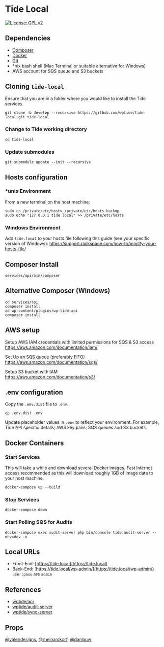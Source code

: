 # Tide Local

[![License: GPL v2](https://img.shields.io/badge/License-GPL%20v2-blue.svg)](https://www.gnu.org/licenses/old-licenses/gpl-2.0.en.html)


## Dependencies  

* [Composer](https://getcomposer.org/)  
* [Docker](https://docs.docker.com/engine/installation/)  
* [Git](https://git-scm.com/)  
* *nix bash shell (Mac Terminal or suitable alternative for Windows)    
* AWS account for SQS queue and S3 buckets  

## Cloning `tide-local`
Ensure that you are in a folder where you would like to install the Tide services.

```
git clone -b develop --recursive https://github.com/wptide/tide-local.git tide-local
```

### Change to Tide working directory  

```
cd tide-local
```

### Update submodules  

```
git submodule update --init --recursive
```

## Hosts configuration

### *unix Environment

From a new terminal on the host machine:  

```
sudo cp /private/etc/hosts /private/etc/hosts-backup
sudo echo "127.0.0.1 tide.local" >> /private/etc/hosts
```

### Windows Environment

Add `tide.local` to your hosts file following this guide (see your specific version of Windows):   https://support.rackspace.com/how-to/modify-your-hosts-file/ 

## Composer Install  

```
services/api/bin/composer
```

## Alternative Composer (Windows)  

```
cd services/api
composer install
cd wp-content/plugins/wp-tide-api
composer install
```

## AWS setup  

Setup AWS IAM credentials with limited permissions for SQS & S3 access  
https://aws.amazon.com/documentation/iam/

Set Up an SQS queue (preferably FIFO)  
https://aws.amazon.com/documentation/sqs/ 

Setup S3 bucket with IAM  
https://aws.amazon.com/documentation/s3/

## .env configuration

Copy the `.env.dist` file to `.env`.  

```
cp .env.dist .env
```

Update placeholder values in `.env` to reflect your environment. For example, Tide API specific details; AWS key pairs; SQS queues and S3 buckets.

## Docker Containers

### Start Services

This will take a while and download several Docker images. Fast Internet access recommended as this will download roughly 1GB of image data to your host machine.

```
docker-compose up --build
```

### Stop Services

```
docker-compose down
```

### Start Polling SQS for Audits

```
docker-compose exec audit-server php bin/console tide:audit-server --env=dev -v
```

## Local URLs

* Front-End: [https://tide.local](https://tide.local)  
* Back-End: [https://tide.local/wp-admin/](https://tide.local/wp-admin/) `user:pass` are `admin`  

## References  

* [wptide/api](https://github.com/wptide/api)  
* [wptide/audit-server](https://github.com/wptide/audit-server)  
* [wptide/sync-server](https://github.com/wptide/sync-server)  

## Props  

[@valendesigns](https://github.com/valendesigns), [@rheinardkorf](https://github.com/rheinardkorf), [@danlouw](https://github.com/danlouw)  
